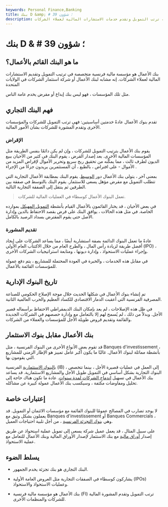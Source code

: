 ```yaml
---
keywords: Personal Finance,Banking
title: بنك D &amp; # 39 ؛ شؤون
description: بنك الشؤون المالية هو مؤسسة مالية فرنسية ترتب التمويل وتقدم خدمات الاستشارات المالية لعملاء الشركات.
---
```


# بنك D & # 39 ؛ شؤون
## ما هو البنك القائم بالأعمال؟

بنك الأعمال هو مؤسسة مالية فرنسية متخصصة في ترتيب التمويل وتقديم الاستشارات المالية لعملاء الشركات. إنه مشابه لبنك الأعمال أو شركة استثمار الشركات في الولايات المتحدة

مثل تلك المؤسسات ، فهو ليس بنك إيداع أو مقرض يخدم عامة الناس.

## فهم البنك التجاري

تقدم بنوك الأعمال عادةً خدمتين أساسيتين: فهي ترتب التمويل للشركات والمؤسسات الأخرى وتقدم المشورة للشركات بشأن الأمور المالية.

### الإقراض

يقوم بنك الأعمال بترتيب التمويل للشركات ، وإن لم يكن دائمًا بنفس الطريقة مثل المؤسسات المالية الأخرى. بعد إصدار القرض ، يقوم البنك في كثير من الأحيان ببيع الديون لطرف ثالث ، مما يمكّنه من تحقيق ربح سريع وتحرير الأموال لإقراض المزيد من الأموال - على افتراض ، بالطبع ، أن المستثمرين يريدون جزءًا من الإجراء .

بمعنى آخر ، يتولى بنك الأعمال دور [الوسيط](/financialintermediary). يقوم البنك بمطابقة الأعمال التجارية التي تتطلب التمويل مع مقرض مؤهل يسعى للاستثمار. يقوم البنك بالتوسط في صفقة بين الطرفين ثم ينتقل إلى الصفقة التجارية التالية.

> تعمل البنوك الأعمال كوسطاء في العمليات المالية للشركات.

>

في بعض الأحيان ، قد يختار القائمون بالأعمال القيام بأنشطة [التمويل المهيكل](/structuredfinance) بموارده الخاصة. في مثل هذه الحالات ، يوافق البنك على قرض بقصد الاحتفاظ بالدين وإدارة الأصل حتى يقوم المقترض بسداد الرصيد بالكامل.

### تقديم المشورة

عادةً ما تعمل البنوك الدائمة بصفة استشارية أيضًا ، مما يساعد الشركات على إيجاد أفضل طريقة لزيادة رأس المال ، والطرح العام من خلال الاكتتاب العام الأولي (IPO) ، وإجراء عمليات الاستحواذ ، وإدارة ديونها ، ومتابعة استراتيجيات الشركات الأخرى.

في مقابل هذه الخدمات ، والخبرة في العودة المحتملة للمشاريع ، يتم دفع عمولة للمؤسسات القائمة بالأعمال.

## تاريخ البنوك الإدارية

تم إنشاء بنوك الأعمال في شكلها الحديث خلال موجة الإصلاح الحكومي للصناعة المصرفية الفرنسية التي أعقبت الدمار الاقتصادي للكساد العظيم والحرب العالمية الثانية.

في ظل هذه الإصلاحات ، لم يعد بإمكان البنك الديمقراطي الاحتفاظ برأسماله قصير الأجل. وبدلاً من ذلك ، لم يُسمح لهم إلا بالتعامل مع وإدارة حصصهم في الشركات الجديدة والقائمة وتقديم قروض طويلة الأجل للمؤسسات والعملاء من الشركات.

## بنك الأعمال مقابل بنوك الاستثمار

قد تقوم بعض الأنواع الأخرى من البنوك الفرنسية ، مثل Banques d'investissement ، بأنشطة مماثلة لبنوك الأعمال. غالبًا ما يكون أكبر عامل تمييز هو الإطار الزمني للمشاريع التي يقومون بها.

[بالبنوك الاستثمارية](/investmentbank) الفرنسية (IB) ، إلى العمل في عمليات قصيرة الأجل ، بينما تتخصص البنوك التجارية بشكل أساسي في التمويل طويل الأجل والمشاريع الاستثمارية. قد يساعد بنك الأعمال في تسهيل [اندماج الشركات لمدة سنوات](/merger). عادة ما تكون هناك حاجة إلى تحليل ومفاوضات مكثفة ، وسيكسب بنك الأعمال عمولة كبيرة عن مشاكله.

## إعتبارات خاصة

لا يوجد تضارب في المصالح عمومًا للبنوك القائمة مع مؤسسات الائتمان أو التمويل. قد يعملون بشكل وثيق مع Banques d'investissement أو Banques Commercials ، وهي [بنوك التجزئة الفرنسية](/retailbanking) ، من أجل تلبية احتياجات العميل.

على سبيل المثال ، قد يعمل عميل شركة يسعى إلى تمويل عملية استحواذ عن طريق إصدار [أوراق مالية](/security) مع بنك الاستثمار لإصدار الأوراق المالية وبنك الأعمال للتعامل مع عملية الاستحواذ.

## يسلط الضوء

- البنك التجاري هو بنك تجزئة يخدم الجمهور.

- يشاركون كوسطاء في الصفقات التجارية مثل العروض العامة الأولية (IPOs) وعمليات الاستحواذ والاستحواذ.

- بنك الأعمال هو مؤسسة مالية فرنسية (FI) ترتب التمويل وتقدم المشورة المالية للشركات والمنظمات الأخرى.

